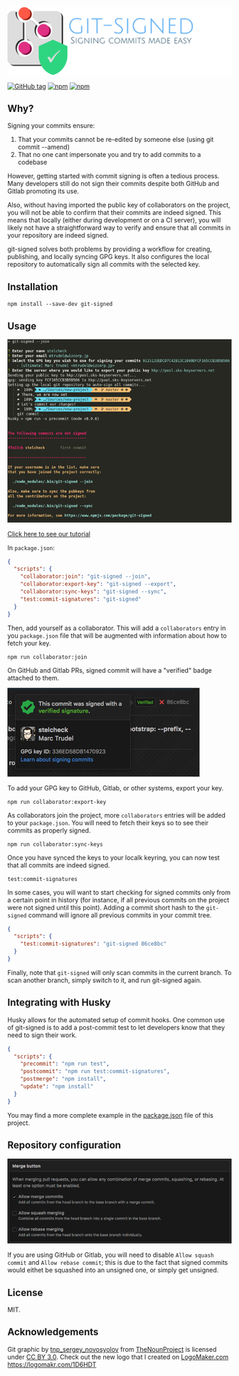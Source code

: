 ![Logo](./images/logo.png)

[![GitHub tag](https://img.shields.io/github/tag/Wizcorp/git-signed.svg?style=flat-square)](https://github.com/Wizcorp/git-signed/releases/latest)
[![npm](https://img.shields.io/npm/v/git-signed.svg?style=flat-square)](https://www.npmjs.com/package/git-signed)
[![npm](https://img.shields.io/npm/dt/git-signed.svg?style=flat-square)](https://www.npmjs.com/package/git-signed)

Why?
----

Signing your commits ensure:

  1. That your commits cannot be re-edited by someone else (using git commit --amend)
  2. That no one cant impersonate you and try to add commits to a codebase

However, getting started with commit signing is often a tedious process. Many developers
still do not sign their commits despite both GitHub and Gitlab promoting its use. 

Also, without having imported the public key of collaborators on the project, you
will not be able to confirm that their commits are indeed signed. This means that locally
(either during development or on a CI server), you will likely not have a straightforward
way to verify and ensure that all commits in your repository are indeed signed.

git-signed solves both problems by providing a workflow for creating, 
publishing, and locally syncing GPG keys. It also configures 
the local repository to automatically sign all commits with the selected
key.

Installation
------------

```shell
npm install --save-dev git-signed
```

Usage
-----

[![Tutorial](./images/screenshot.png)](https://asciinema.org/a/149115)

[Click here to see our tutorial](https://asciinema.org/a/149115)

In `package.json`:

```json
{
  "scripts": {
    "collaborator:join": "git-signed --join",
    "collaborator:export-key": "git-signed --export",
    "collaborator:sync-keys": "git-signed --sync",
    "test:commit-signatures": "git-signed"
  }
}
```

Then, add yourself as a collaborator. This will add a `collaborators` entry
in you `package.json` file that will be augmented with information about
how to fetch your key.

```script
npm run collaborator:join
```

On GitHub and Gitlab PRs, signed commit will have a "verified" badge attached to them.

![verified badge](./images/verified.png)

To add your GPG key to GitHub, Gitlab, or other systems, export your key.

```shell
npm run collaborator:export-key
```

As collaborators join the project, more `collaborators` entries will be added
to your `package.json`. You will need to fetch their keys so to see their 
commits as properly signed.

```shell
npm run collaborator:sync-keys
```

Once you have synced the keys to your localk keyring, you can now
test that all commits are indeed signed.

```shell
test:commit-signatures
```

In some cases, you will want to start checking for signed
commits only from a certain point in history (for instance, if all previous
commits on the project were not signed until this point). Adding a commit
short hash to the `git-signed` command will ignore all previous commits
in your commit tree.

```json
{
  "scripts": {
    "test:commit-signatures": "git-signed 86ce8bc"
  }
}
```

Finally, note that `git-signed` will only scan commits in the current branch.
To scan another branch, simply switch to it, and run git-signed again.

Integrating with Husky
----------------------

Husky allows for the automated setup of commit hooks. One common use
of git-signed is to add a post-commit test to let developers know that they
need to sign their work.

```json
{
  "scripts": {
    "precommit": "npm run test",
    "postcommit": "npm run test:commit-signatures",
    "postmerge": "npm install",
    "update": "npm install"
  }
}
```

You may find a more complete example in the [package.json](./package.json) file
of this project.

Repository configuration
------------------------

![repo settings](./images/repo-settings.png)

If you are using GitHub or Gitlab, you will need to disable `Allow squash commit` 
and `Allow rebase commit`; this is due to the fact that signed commits would eithet
be squashed into an unsigned one, or simply get unsigned.

License
-------

MIT.

Acknowledgements
----------------

Git graphic by <a href="https://thenounproject.com/sergey.novosyolov">tnp_sergey_novosyolov</a> from <a href="https://thenounproject.com/">TheNounProject</a> is licensed under <a href="http://creativecommons.org/licenses/by/3.0/" title="Creative Commons BY 3.0">CC BY 3.0</a>. Check out the new logo that I created on <a href="https://logomakr.com/1D6HDT" title="Logo Maker">LogoMaker.com</a> https://logomakr.com/1D6HDT
